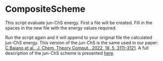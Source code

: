 # CompositeScheme
This script evaluate jun-ChS energy.
First a file will be created.
Fill in the spaces in the new file with the energy values required.

Run the script again and it will append to your original file the calculated jun-ChS energy.
This version of the jun-ChS is the same used in our paper: [C.Baiano et al., J. Chem. Theory Comput., 2022, 18, 5, 3111–3121](https://pubs.acs.org/doi/10.1021/acs.jctc.1c01252).
A full description of the jun-ChS scheme is presented [here](https://pubs.acs.org/doi/10.1021/acs.jctc.1c01252).
